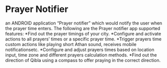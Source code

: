 # Prayer Notifier
 an ANDROID application “Prayer notifier” which would notify the user
when the prayer time enters.
The following are the Prayer notifier app supported features:
*Find out the prayer timings of your city.
*Configure and activate actions to all prayers’ times or a specific prayer time.
*Trigger prayers time custom actions like playing short Athan sound, receives mobile
notificationsetc.
*Configure and adjust prayers times based on location input, time zone and different prayers
calculation methods.
*Find out the direction of Qibla using a compass to offer praying in the correct direction.
